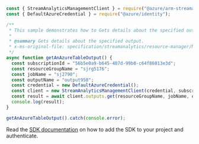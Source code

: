 ```javascript
const { StreamAnalyticsManagementClient } = require("@azure/arm-streamanalytics");
const { DefaultAzureCredential } = require("@azure/identity");

/**
 * This sample demonstrates how to Gets details about the specified output.
 *
 * @summary Gets details about the specified output.
 * x-ms-original-file: specification/streamanalytics/resource-manager/Microsoft.StreamAnalytics/stable/2020-03-01/examples/Output_Get_AzureTable.json
 */
async function getAnAzureTableOutput() {
  const subscriptionId = "56b5e0a9-b645-407d-99b0-c64f86013e3d";
  const resourceGroupName = "sjrg5176";
  const jobName = "sj2790";
  const outputName = "output958";
  const credential = new DefaultAzureCredential();
  const client = new StreamAnalyticsManagementClient(credential, subscriptionId);
  const result = await client.outputs.get(resourceGroupName, jobName, outputName);
  console.log(result);
}

getAnAzureTableOutput().catch(console.error);
```

Read the [SDK documentation](https://github.com/Azure/azure-sdk-for-js/blob/%40azure%2Farm-streamanalytics_4.0.1/sdk/streamanalytics/arm-streamanalytics/README.md) on how to add the SDK to your project and authenticate.
